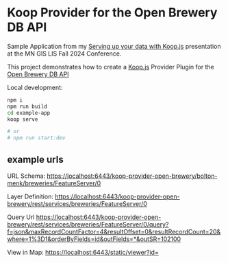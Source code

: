 # Koop Provider for the Open Brewery DB API

Sample Application from my [Serving up your data with Koop.js](https://gis.bolton-menk.com/presentations/serving-data-with-koop-2024) presentation at the MN GIS LIS Fall 2024 Conference.

This project demonstrates how to create a [Koop.js](https://koopjs.github.io/docs/basics/what-is-koop) Provider Plugin for the [Open Brewery DB API](https://www.openbrewerydb.org/documentation)

Local development:

```sh
npm i
npm run build
cd example-app
koop serve

# or 
# npm run start:dev
```

## example urls

URL Schema: 
[https://localhost:6443/koop-provider-open-brewery/bolton-menk/breweries/FeatureServer/0](https://localhost:6443/koop-provider-open-brewery/rest/services/breweries/FeatureServer/0)

Layer Definition:
[https://localhost:6443/koop-provider-open-brewery/rest/services/breweries/FeatureServer/0](https://localhost:6443/koop-provider-open-brewery/rest/services/breweries/FeatureServer/0)

Query Url
[https://localhost:6443/koop-provider-open-brewery/rest/services/breweries/FeatureServer/0/query?f=json&maxRecordCountFactor=4&resultOffset=0&resultRecordCount=20&where=1%3D1&orderByFields=id&outFields=*&outSR=102100](https://localhost:6443/koop-provider-open-brewery/rest/services/breweries/FeatureServer/0/query?f=json&maxRecordCountFactor=4&resultOffset=0&resultRecordCount=20&where=1%3D1&orderByFields=id&outFields=*&outSR=102100])

View in Map:
[https://localhost:6443/static/viewer?id=<open-brewery-project-id>](https://localhost:6443/static/viewer.html?id=2840)

